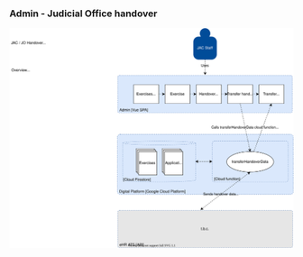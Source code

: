### Admin - Judicial Office handover

![Judicial Office handover](jac-digital-platform-architecture-Component.svg)
